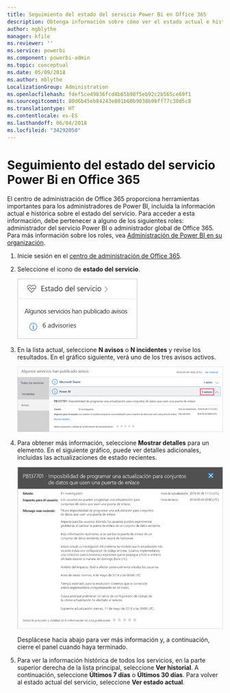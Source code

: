 ```yaml
---
title: Seguimiento del estado del servicio Power Bi en Office 365
description: Obtenga información sobre cómo ver el estado actual e histórico del servicio en el centro de administración de Office 365.
author: mgblythe
manager: kfile
ms.reviewer: ''
ms.service: powerbi
ms.component: powerbi-admin
ms.topic: conceptual
ms.date: 05/09/2018
ms.author: mblythe
LocalizationGroup: Administration
ms.openlocfilehash: fdef5ce49836fcd4b65b98f5eb92c2b565ce69f1
ms.sourcegitcommit: 80d6b45eb84243e801b60b9038b9bff77c30d5c8
ms.translationtype: HT
ms.contentlocale: es-ES
ms.lasthandoff: 06/04/2018
ms.locfileid: "34292050"
---
```

# <a name="track-power-bi-service-health-in-office-365"></a>Seguimiento del estado del servicio Power Bi en Office 365

El centro de administración de Office 365 proporciona herramientas importantes para los administradores de Power BI, incluida la información actual e histórica sobre el estado del servicio. Para acceder a esta información, debe pertenecer a alguno de los siguientes roles: administrador del servicio Power BI o administrador global de Office 365. Para más información sobre los roles, vea [Administración de Power BI en su organización](service-admin-administering-power-bi-in-your-organization.md#administrator-roles-related-to-power-bi).


1. Inicie sesión en el [centro de administración de Office 365](https://portal.office.com/adminportal).

2. Seleccione el icono de **estado del servicio**.

    ![Icono de estado del servicio](media/service-admin-health/service-health-tile.png)

3. En la lista actual, seleccione **N avisos** o **N incidentes** y revise los resultados. En el gráfico siguiente, verá uno de los tres avisos activos.

    ![Avisos activos](media/service-admin-health/active-advisories.png)

4. Para obtener más información, seleccione **Mostrar detalles** para un elemento. En el siguiente gráfico, puede ver detalles adicionales, incluidas las actualizaciones de estado recientes.

    ![Detalles de avisos](media/service-admin-health/advisory-details.png)

    Desplácese hacia abajo para ver más información y, a continuación, cierre el panel cuando haya terminado.

5. Para ver la información histórica de todos los servicios, en la parte superior derecha de la lista principal, seleccione **Ver historial**. A continuación, seleccione **Últimos 7 días** o **Últimos 30 días**. Para volver al estado actual del servicio, seleccione **Ver estado actual**.